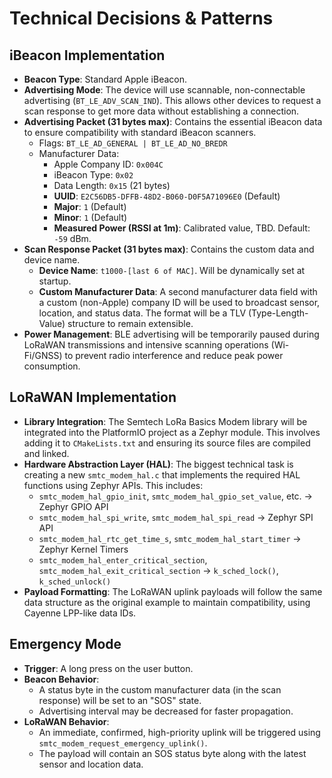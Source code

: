 # Technical Decisions & Patterns

## iBeacon Implementation

*   **Beacon Type**: Standard Apple iBeacon.
*   **Advertising Mode**: The device will use scannable, non-connectable advertising (`BT_LE_ADV_SCAN_IND`). This allows other devices to request a scan response to get more data without establishing a connection.
*   **Advertising Packet (31 bytes max)**: Contains the essential iBeacon data to ensure compatibility with standard iBeacon scanners.
    *   Flags: `BT_LE_AD_GENERAL | BT_LE_AD_NO_BREDR`
    *   Manufacturer Data:
        *   Apple Company ID: `0x004C`
        *   iBeacon Type: `0x02`
        *   Data Length: `0x15` (21 bytes)
        *   **UUID**: `E2C56DB5-DFFB-48D2-B060-D0F5A71096E0` (Default)
        *   **Major**: `1` (Default)
        *   **Minor**: `1` (Default)
        *   **Measured Power (RSSI at 1m)**: Calibrated value, TBD. Default: `-59` dBm.
*   **Scan Response Packet (31 bytes max)**: Contains the custom data and device name.
    *   **Device Name**: `t1000-[last 6 of MAC]`. Will be dynamically set at startup.
    *   **Custom Manufacturer Data**: A second manufacturer data field with a custom (non-Apple) company ID will be used to broadcast sensor, location, and status data. The format will be a TLV (Type-Length-Value) structure to remain extensible.
*   **Power Management**: BLE advertising will be temporarily paused during LoRaWAN transmissions and intensive scanning operations (Wi-Fi/GNSS) to prevent radio interference and reduce peak power consumption.

## LoRaWAN Implementation

*   **Library Integration**: The Semtech LoRa Basics Modem library will be integrated into the PlatformIO project as a Zephyr module. This involves adding it to `CMakeLists.txt` and ensuring its source files are compiled and linked.
*   **Hardware Abstraction Layer (HAL)**: The biggest technical task is creating a new `smtc_modem_hal.c` that implements the required HAL functions using Zephyr APIs. This includes:
    *   `smtc_modem_hal_gpio_init`, `smtc_modem_hal_gpio_set_value`, etc. -> Zephyr GPIO API
    *   `smtc_modem_hal_spi_write`, `smtc_modem_hal_spi_read` -> Zephyr SPI API
    *   `smtc_modem_hal_rtc_get_time_s`, `smtc_modem_hal_start_timer` -> Zephyr Kernel Timers
    *   `smtc_modem_hal_enter_critical_section`, `smtc_modem_hal_exit_critical_section` -> `k_sched_lock()`, `k_sched_unlock()`
*   **Payload Formatting**: The LoRaWAN uplink payloads will follow the same data structure as the original example to maintain compatibility, using Cayenne LPP-like data IDs.

## Emergency Mode

*   **Trigger**: A long press on the user button.
*   **Beacon Behavior**:
    *   A status byte in the custom manufacturer data (in the scan response) will be set to an "SOS" state.
    *   Advertising interval may be decreased for faster propagation.
*   **LoRaWAN Behavior**:
    *   An immediate, confirmed, high-priority uplink will be triggered using `smtc_modem_request_emergency_uplink()`.
    *   The payload will contain an SOS status byte along with the latest sensor and location data. 